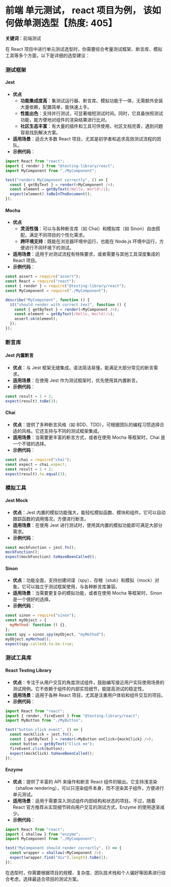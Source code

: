 # 前端 单元测试， react 项目为例， 该如何做单测选型【热度: 405】

**关键词**：前端测试

在 React 项目中进行单元测试选型时，你需要综合考量测试框架、断言库、模拟工具等多个方面，以下是详细的选型建议：

### 测试框架

#### Jest

- **优点**
  - **功能集成度高**：集测试运行器、断言库、模拟功能于一体，无需额外安装大量依赖，配置简单，能快速上手。
  - **性能出色**：支持并行测试，可显著缩短测试时间。同时，它具备快照测试功能，能方便地对组件的渲染结果进行比对。
  - **社区生态丰富**：有大量的插件和工具可供使用，社区文档完善，遇到问题容易找到解决方案。
- **适用场景**：适合大多数 React 项目，尤其是初学者和追求高效测试流程的团队。
- **示例代码**：

```javascript
import React from "react";
import { render } from "@testing-library/react";
import MyComponent from "./MyComponent";

test("renders MyComponent correctly", () => {
  const { getByText } = render(<MyComponent />);
  const element = getByText(/Hello, World!/i);
  expect(element).toBeInTheDocument();
});
```

#### Mocha

- **优点**
  - **灵活性强**：可以与各种断言库（如 Chai）和模拟库（如 Sinon）自由搭配，满足不同项目的个性化需求。
  - **跨环境支持**：既能在浏览器环境中运行，也能在 Node.js 环境中运行，方便进行不同环境下的测试。
- **适用场景**：适用于对测试流程有特殊要求，或者需要与其他工具深度集成的 React 项目。
- **示例代码**：

```javascript
const assert = require("assert");
const React = require("react");
const { render } = require("@testing-library/react");
const MyComponent = require("./MyComponent");

describe("MyComponent", function () {
  it("should render with correct text", function () {
    const { getByText } = render(<MyComponent />);
    const element = getByText(/Hello, World!/i);
    assert.ok(element);
  });
});
```

### 断言库

#### Jest 内置断言

- **优点**：与 Jest 框架无缝集成，语法简洁易懂，能满足大部分常见的断言需求。
- **适用场景**：在使用 Jest 作为测试框架时，优先使用其内置断言。
- **示例代码**：

```javascript
const result = 1 + 2;
expect(result).toBe(3);
```

#### Chai

- **优点**：提供了多种断言风格（如 BDD、TDD），可根据团队的编程习惯选择合适的风格。它还支持与不同的测试框架集成。
- **适用场景**：当需要更丰富的断言方式，或者在使用 Mocha 等框架时，Chai 是一个不错的选择。
- **示例代码**：

```javascript
const chai = require("chai");
const expect = chai.expect;
const result = 1 + 2;
expect(result).to.equal(3);
```

### 模拟工具

#### Jest Mock

- **优点**：Jest 内置的模拟功能强大，能轻松模拟函数、模块和组件。它可以自动跟踪函数的调用情况，方便进行断言。
- **适用场景**：在使用 Jest 进行测试时，使用其内置的模拟功能即可满足大部分需求。
- **示例代码**：

```javascript
const mockFunction = jest.fn();
mockFunction();
expect(mockFunction).toHaveBeenCalled();
```

#### Sinon

- **优点**：功能全面，支持创建间谍（spy）、存根（stub）和模拟（mock）对象。它可以独立于测试框架使用，与各种断言库兼容。
- **适用场景**：当需要更复杂的模拟功能，或者在使用 Mocha 等框架时，Sinon 是一个很好的选择。
- **示例代码**：

```javascript
const sinon = require("sinon");
const myObject = {
  myMethod: function () {},
};
const spy = sinon.spy(myObject, "myMethod");
myObject.myMethod();
expect(spy.called).to.be.true;
```

### 测试工具库

#### React Testing Library

- **优点**：专注于从用户交互的角度测试组件，鼓励编写接近用户实际使用场景的测试用例。它不依赖于组件的内部实现细节，能提高测试的稳定性。
- **适用场景**：适用于各种 React 项目，尤其是注重用户体验和组件交互的项目。
- **示例代码**：

```javascript
import React from "react";
import { render, fireEvent } from "@testing-library/react";
import MyButton from "./MyButton";

test("button click event", () => {
  const mockClick = jest.fn();
  const { getByText } = render(<MyButton onClick={mockClick} />);
  const button = getByText("Click me");
  fireEvent.click(button);
  expect(mockClick).toHaveBeenCalled();
});
```

#### Enzyme

- **优点**：提供了丰富的 API 来操作和断言 React 组件的输出。它支持浅渲染（shallow rendering），可以只渲染组件本身，而不渲染其子组件，方便进行单元测试。
- **适用场景**：适用于需要深入测试组件内部结构和状态的项目。不过，随着 React 官方推荐从实现细节转向用户交互的测试方式，Enzyme 的使用逐渐减少。
- **示例代码**：

```javascript
import React from "react";
import { shallow } from "enzyme";
import MyComponent from "./MyComponent";

test("MyComponent should render correctly", () => {
  const wrapper = shallow(<MyComponent />);
  expect(wrapper.find("div").length).toBe(1);
});
```

在选型时，你需要根据项目的规模、复杂度、团队技术栈和个人偏好等因素进行综合考虑，选择最适合项目的测试方案。